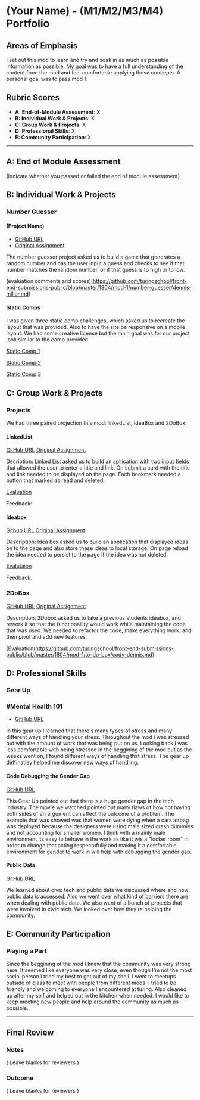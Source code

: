 # (Your Name) - (M1/M2/M3/M4) Portfolio

## Areas of Emphasis

I set out this mod to learn and try and soak in as much as possible information as possible. My goal was to have a full understanding of the content from the mod and feel comfortable applying these concepts. A personal goal was to pass mod 1.

## Rubric Scores

* **A: End-of-Module Assessment**: X
* **B: Individual Work & Projects**: X
* **C: Group Work & Projects**: X
* **D: Professional Skills**: X
* **E: Community Participation**: X

-----------------------

## A: End of Module Assessment

(Indicate whether you passed or failed the end of module assessment)


## B: Individual Work & Projects

### Number Guesser

#### (Project Name)

* [GitHub URL](https://github.com/dmiller1623/number-guesser)
* [Original Assignment](http://frontend.turing.io/projects/number-guesser.html)

The number guesser project asked us to build a game that generates a random number and has the user input a guess and checks to see if that number matches the random number, or if that guess is to high or to low.

(evaluation comments and scores)(https://github.com/turingschool/front-end-submissions-public/blob/master/1804/mod-1/number-guesser/dennis-miller.md)

#### Static Comps

I was given three static comp challenges, which asked us to recreate the layout that was provided. Also to have the site be responsive on a mobile layout. We had some creative license but the main goal was for our project look similar to the comp provided.


[Static Comp 1](https://github.com/dmiller1623/dm-comp-challenge-1) 

[Static Comp 2](https://github.com/dmiller1623/dm-comp-challenge-2)

[Static Comp 3](https://github.com/dmiller1623/dm-comp-challenge-3)


## C: Group Work & Projects

### Projects
We had three paired projection this mod:
linkedList, IdeaBox and 2DoBox.

#### LinkedList 
[GitHub URL](https://github.com/dmiller1623/linked-list-)
[Original Assignment](http://frontend.turing.io/projects/linked-list.html)

Decription:
Linked List asked us to build an apllication with two input fields that allowed the user to enter a title and link. On submit a card with the title and link needed to be displayed on the page. Each bookmark needed a button that marked as read and deleted.

[Evaluation](https://github.com/turingschool/front-end-submissions-public/blob/master/1804/mod-1/linked-list/dennis-derek.md)

Feedback:


#### Ideabox
[Github URL](http://frontend.turing.io/projects/ideabox.html)
[Original Assignment](http://frontend.turing.io/projects/ideabox.html)

Description:
Idea box asked us to build an application that displayed ideas on to the page and also store these ideas to local storage. On page reload the idea needed to persist to the page if the idea was not deleted.

[Evalutaion](https://github.com/turingschool/front-end-submissions-public/blob/master/1804/mod-1/idea-box/dennis-gray.md)

Feedback:

### 2DoBox
[GitHub URL](https://github.com/codytaft/CT-DM-2DoBox)
[Original Assignment](http://frontend.turing.io/projects/2DoBox-Pivot-Mod1.html)

Description:
2Dobox asked us to take a previous students ideabox, and rework it so that the functionallity would work while maintaining the code that was used. We needed to refactor the code, make everything work, and then pivot and add new features.

[Evaluation(https://github.com/turingschool/front-end-submissions-public/blob/master/1804/mod-1/to-do-box/cody-dennis.md)

## D: Professional Skills
### Gear Up

### #Mental Health 101


* [GitHub URL](https://github.com/turingschool/gear-up/blob/master/Mod1_Week1_mental_health_101.md)

In this gear up I learned that there's many types of stress and many different ways of handling your stress. Throughout the mod i was stressed out with the amount of work that was being put on us. Looking back I was less comfortable with being stressed in the beggining of the mod but as the weeks went on, I found different ways of handling that stress. The gear up deffinatley helped me discover new ways of handling.

#### Code Debugging the Gender Gap 

[GitHub URL](https://github.com/turingschool/gear-up/blob/master/Mod1_Week3_Code_debugging_compact_version.md)

This Gear Up pointed out that there is a huge gender gap in the tech industry. The movie we watched pointed out many flaws of how not having both sides of an argument can affect the outcome of a problem. The example that was showed was that women were dying when a cars airbag was deployed because the designers were using male sized crash dummies and not accounting for smaller women. I think with a mainly male environment its easy to behave in the work as like it wis a "locker room" in order to change that acting respectufully and making it a comfortable environment for gender to work in will help with debugging the gender gap.

#### Public Data

[GitHub URL](https://github.com/turingschool/gear-up/blob/master/m4_sessions/1804inning/public_data.md)

We learned about civic tech and public data we discussed where and how public data is accessed. Also we went over what kind of barriers there are when dealing with public data. We also went of a bunch of projects that were involved in civic tech. We looked over how they're helping the community.


## E: Community Participation

### Playing a Part

Since the beggining of the mod I knew that the community was very strong here. It seemed like everyone was very close, even though I'm not the most social person I tried my best to get out of my shell. I went to meetups outside of class to meet with people from different mods. I tried to be friendly and welcoming to everyone I encountered at turing. Also cleaned up after my self and helped out in the kitchen when needed. I would like to keep meeting new people and help around the community as much as possible.



------------------

## Final Review

### Notes

( Leave blanks for reviewers )

### Outcome

( Leave blanks for reviewers )
